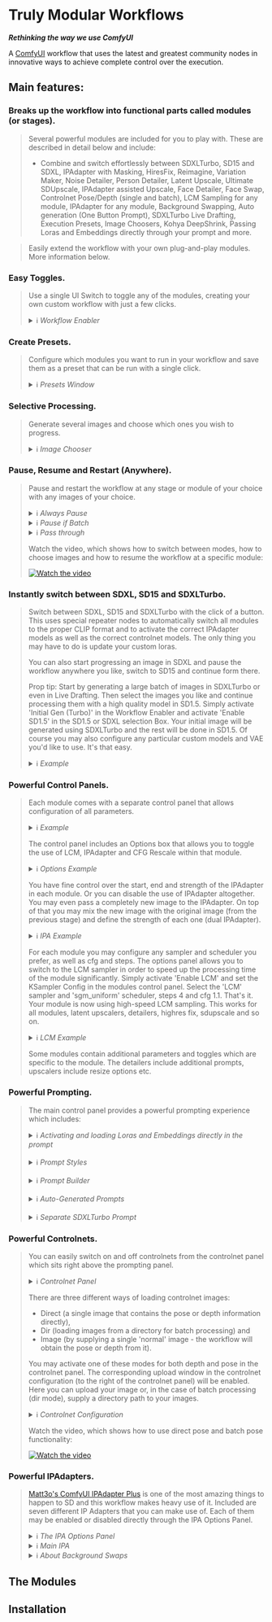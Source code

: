# Truly Modular Workflows

**_Rethinking the way we use ComfyUI_**

A [ComfyUI](https://github.com/comfyanonymous/ComfyUI) workflow that uses the latest and greatest community nodes in innovative ways to achieve complete control over the execution.

## Main features:
### Breaks up the workflow into functional parts called modules (or stages).

> Several powerful modules are included for you to play with. These are described in detail below and include:
> - Combine and switch effortlessly between SDXLTurbo, SD15 and SDXL, IPAdapter with Masking, HiresFix, Reimagine, Variation Maker, Noise Detailer, Person Detailer, Latent Upscale, Ultimate SDUpscale, IPAdapter assisted Upscale, Face Detailer, Face Swap, Controlnet Pose/Depth (single and batch), LCM Sampling for any module, IPAdapter for any module, Background Swapping, Auto generation (One Button Prompt), SDXLTurbo Live Drafting, Execution Presets, Image Choosers, Kohya DeepShrink, Passing Loras and Embeddings directly through your prompt and more.

> Easily extend the workflow with your own plug-and-play modules. More information below.

### Easy Toggles.

> Use a single UI Switch to toggle any of the modules, creating your own custom workflow with just a few clicks.
> <details>
> <summary>ℹ️ <i>Workflow Enabler</i></summary>
> 
> ![Context Node](documentation/images/teaser_switch.png)
> 
> </details>


### Create Presets.
> Configure which modules you want to run in your workflow and save them as a preset that can be run with a single click.
> <details>
> <summary>ℹ️ <i>Presets Window</i></summary>
> 
> ![Context Node](documentation/images/teaser_presets.png)
> 
> </details>

### Selective Processing.
> Generate several images and choose which ones you wish to progress.
> <details>
> <summary>ℹ️ <i>Image Chooser</i></summary>
>
> ![Context Node](documentation/images/teaser_chooser.png)
>
> </details>

### Pause, Resume and Restart (Anywhere).
> Pause and restart the workflow at any stage or module of your choice with any images of your choice.
> <details>
> <summary>ℹ️ <i>Always Pause</i></summary>
>
> Pauses the workflow before any particular module and lets you select which images (from the previous stage) to progress.
>
> ![Context Node](documentation/images/pause_always.png)
>
> </details>
> <details>
> <summary>ℹ️ <i>Pause if Batch</i></summary>
>
> Pauses the workflow before any particular module, but only if there is more than one incoming image (from the previous stage) to choose from.
>
> ![Context Node](documentation/images/pause_batch.png)
>
> </details>
> <details>
> <summary>ℹ️ <i>Pass through</i></summary>
>
> Does not pause the workflow before the module and automatically passes on any incoming images (from the previous stage).
>
> ![Context Node](documentation/images/pause_pass_through.jpg)
>
> </details>
>
> Watch the video, which shows how to switch between modes, how to choose images and how to resume the workflow at a specific module:
>
> <a href="https://youtu.be/ZUA453rnxNM" target="_blank"><img src="documentation/images/youtube_resume.png" alt="Watch the video" /></a>
> 

### Instantly switch between SDXL, SD15 and SDXLTurbo.
> Switch between SDXL, SD15 and SDXLTurbo with the click of a button. This uses special repeater nodes to automatically switch all modules to the proper CLIP format and to activate the correct IPAdapter models as well as the correct controlnet models. The only thing you may have to do is update your custom loras.
> 
> You can also start progressing an image in SDXL and pause the workflow anywhere you like, switch to SD15 and continue form there.
> 
> Prop tip: Start by generating a large batch of images in SDXLTurbo or even in Live Drafting. Then select the images you like and continue processing them with a high quality model in SD1.5. Simply activate 'Initial Gen (Turbo)' in the Workflow Enabler and activate 'Enable SD1.5' in the SD1.5 or SDXL selection Box. Your initial image will be generated using SDXLTurbo and the rest will be done in SD1.5. Of course you may also configure any particular custom models and VAE you'd like to use. It's that easy.
> <details>
> <summary>ℹ️ <i>Example</i></summary>
>
> ![Context Node](documentation/images/switch_sd15.png)
> 
> > ![Context Node](documentation/images/switch_sdxl.png)
>
> </details>

### Powerful Control Panels.
> Each module comes with a separate control panel that allows configuration of all parameters.
> <details>
> <summary>ℹ️ <i>Example</i></summary>
>
> ![Context Node](documentation/images/controlpanels.png)
>
> </details>
>
> The control panel includes an Options box that allows you to toggle the use of LCM, IPAdapter and CFG Rescale within that module.
> <details>
> <summary>ℹ️ <i>Options Example</i></summary>
>
> ![Context Node](documentation/images/options.png)
>
> </details>
>
> You have fine control over the start, end and strength of the IPAdapter in each module. Or you can disable the use of IPAdapter altogether. You may even pass a completely new image to the IPAdapter. On top of that you may mix the new image with the original image (from the previous stage) and define the strength of each one (dual IPAdapter).
> <details>
> <summary>ℹ️ <i>IPA Example</i></summary>
>
> ![Context Node](documentation/images/ipa_override.png)
>
> </details>
>
> For each module you may configure any sampler and scheduler you prefer, as well as cfg and steps. The options panel allows you to switch to the LCM sampler in order to speed up the processing time of the module significantly. Simply activate 'Enable LCM' and set the KSampler Config  in the modules control panel. Select the 'LCM' sampler and 'sgm_uniform' scheduler, steps 4 and cfg 1.1. That's it. Your module is now using high-speed LCM sampling. This works for all modules, latent upscalers, detailers, highres fix, sdupscale and so on.
> <details>
> <summary>ℹ️ <i>LCM Example</i></summary>
>
> ![Context Node](documentation/images/lcm_anywhere.png)
>
> </details>
> 
> Some modules contain additional parameters and toggles which are specific to the module. The detailers include additional prompts, upscalers include resize options etc.

### Powerful Prompting.
> The main control panel provides a powerful prompting experience which includes:
> 
> <details>
> <summary>ℹ️ <i>Activating and loading Loras and Embeddings directly in the prompt</i></summary>
> No need to configure Lora panels. Simply select your Lora in the prompt and it will be loaded automatically. The same goes for embeddings.
>
> ![Context Node](documentation/images/prompt_loras.png)
>
> </details>
> </br>
>
> <details>
> <summary>ℹ️ <i>Prompt Styles</i></summary>
>
> Quickly and easily apply additional styles to your prompt by selecting from a list. You may also add your own styles. 
>
> ![Context Node](documentation/images/prompt_styles.png)
>
> </details>
> </br>
>
> <details>
> <summary>ℹ️ <i>Prompt Builder</i></summary>
>
> Use the prompt builder provided by the amazing [Lt. Data's Inspire Pack](https://github.com/ltdrdata/ComfyUI-Inspire-Pack) node to help you build the perfect prompt or come up with new ideas. 
>
> ![Context Node](documentation/images/prompt_builder.png)
>
> </details>
> </br>
>
> <details>
> <summary>ℹ️ <i>Auto-Generated Prompts</i></summary>
>
> Activate the 'One button prompt' in the workflow enabler and it will automatically generate prompts for you. 
>
> You may configure the subjects, concepts and the amount of randomness to your liking.
> 
> > ![Context Node](documentation/images/prompt_autogen.png)
> 
> Pro tip: Enable SDXLTurbo and activate the 'One button prompt'. Use the 'SDXLTurbo Drafting Preset' or setup the workflow to only generate an initial image by deactivating all modules, except for 'Initial Image SDXL Turbo'. Configure a batch size of 4 or more images. Set the Initial Image Preview Window to 'pass through', so the workflow does not pause. Also enable 'save initial image' in the workflow enabler. Set ComfyUI to 'Auto Queue' via the Extra Options checkbox. Your workflow will now auto-generate images using SDXLTurbo and the One-Button-Prompt. It will save the generated images (by default) to your output/Draft directory. You can then go through the images and choose the ones that have potential to process them further. Simply drag and drop the image to your ComfyUI window and reconfigure the workflow enabler to generate variations, detailing, upscaling and so on.   
>
> ![Context Node](documentation/images/s_turbo_drafting.gif)
>
> </details>
> </br>
>
> <details>
> <summary>ℹ️ <i>Separate SDXLTurbo Prompt</i></summary>
>
> A separate Prompt box for SDXLTurbo is provided and sits right next to the main prompt. This way you can have two prompts, one for your main SD1.5 and SDXL prompting and one for your initial image generation with SDXLTurbo. The SDXLTurbo prompt always uses SDXL CLIP, even if you use a SD1.5 model as your primary model and prompt. You may use SDXL loras in the prompt as normal, even if your main model is SD1.5. The workflow handles this automatically. There is no negative prompt for SDXLTurbo because SDXLTurbo runs on cfg 1 and doesn't use it.
>
> ![Context Node](documentation/images/prompt_sdxlturbo.png)
>
> </details>
### Powerful Controlnets.
> You can easily switch on and off controlnets from the controlnet panel which sits right above the prompting panel.
> <details>
> <summary>ℹ️ <i>Controlnet Panel</i></summary>
>
> ![Context Node](documentation/images/controlnet_panel.png)
>
> </details>
>
> There are three different ways of loading controlnet images:
> * Direct (a single image that contains the pose or depth information directly), 
> * Dir (loading images from a directory for batch processing) and 
> * Image (by supplying a single 'normal' image - the workflow will obtain the pose or depth from it).
>
> You may activate one of these modes for both depth and pose in the controlnet panel. The corresponding upload window in the controlnet configuration (to the right of the controlnet panel) will be enabled. Here you can upload your image or, in the case of batch processing (dir mode), supply a directory path to your images.
> <details>
> <summary>ℹ️ <i>Controlnet Configuration</i></summary>
>
> ![Context Node](documentation/images/controlnet_setup.png)
>
> </details>
>
> Watch the video, which shows how to use direct pose and batch pose functionality:
> 
> <a href="https://youtu.be/1LxgJZxqpzI" target="_blank"><img src="documentation/images/youtube_cnet.png" alt="Watch the video" /></a>


### Powerful IPAdapters.
>  [Matt3o's ComfyUI IPAdapter Plus](https://github.com/cubiq/ComfyUI_IPAdapter_plus/tree/main) is one of the most amazing things to happen to SD and this workflow makes heavy use of it. Included are seven different IP Adapters that you can make use of. Each of them may be enabled or disabled directly through the IPA Options Panel.
> <details>
> <summary>ℹ️ <i>The IPA Options Panel</i></summary>
>
> Choose which IPAdapters you want to activate. More information about each of the adapters is provided below.
>
> ![Context Node](documentation/images/ipa_panel.png)
>
> </details>
>
> <details>
> <summary>ℹ️ <i>Main IPA</i></summary>
>
> Activating the Main IPA will enable the center column of the IPA Configuration. Here you may configure all aspects of the main IPAdapter. By default the main IPA affects the entire image and does not use any masking. However, in the lower part of the configuration area you may swap out the background of your IPAdapter Image.
>
> ![Context Node](documentation/images/ipa_main.png)
> </details>
>
> <details>
> <summary>ℹ️ <i>About Background Swaps</i></summary>
>
> Among other things, background swapping on the IPA Image allows us to place our subject in totally new environments. You may also place your subject in different areas of the 256x256 Clip Vision Image by manipulating the X and Y Offsets next to the background image upload window. The Clip Vision Preview will update on generation and show you where your subject will appear in relation to the background.
>
> Below we see the image produced by our default IPA Image without any background swapping:
>
> ![Context Node](documentation/images/ipa_main_simple.png)
>
> Below we see the image produced by providing a background image and activating the swap background function:
>
> ![Context Node](documentation/images/ipa_main_bgswap.png)
>
> Background Swapping is available for the Main IPA and for the SDXLTurbo Green and Red IPAs.
> 
> </details>



## The Modules

## Installation